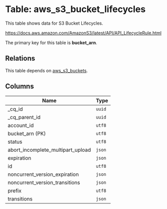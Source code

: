 # Table: aws_s3_bucket_lifecycles

This table shows data for S3 Bucket Lifecycles.

https://docs.aws.amazon.com/AmazonS3/latest/API/API_LifecycleRule.html

The primary key for this table is **bucket_arn**.

## Relations

This table depends on [aws_s3_buckets](aws_s3_buckets).

## Columns

| Name          | Type          |
| ------------- | ------------- |
|_cq_id|`uuid`|
|_cq_parent_id|`uuid`|
|account_id|`utf8`|
|bucket_arn (PK)|`utf8`|
|status|`utf8`|
|abort_incomplete_multipart_upload|`json`|
|expiration|`json`|
|id|`utf8`|
|noncurrent_version_expiration|`json`|
|noncurrent_version_transitions|`json`|
|prefix|`utf8`|
|transitions|`json`|